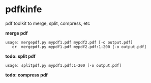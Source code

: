 # pdfkinfe

pdf toolkit to merge, split, compress, etc

**merge pdf**

```
usage: mergepdf.py mypdf1.pdf mypdf2.pdf [-o output.pdf]
   or  mergepdf.py mypdf1.pdf mypdf2.pdf:1-200 [-o output.pdf]
```

**todo: split pdf**

```
usage: splitpdf.py mypdf1.pdf:1-200 [-o output.pdf]
```

**todo: compress pdf**
